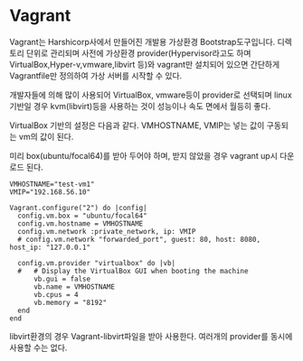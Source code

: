 # Vagrant

Vagrant는 Harshicorp사에서 만들어진 개발용 가상환경 Bootstrap도구입니다. 디렉토리 단위로 관리되며 사전에 가상환경 provider(Hypervisor라고도 하며 VirtualBox,Hyper-v,vmware,libvirt 등)와 vagrant만 설치되어 있으면 간단하게 Vagrantfile만 정의하여 가상 서버를 시작할 수 있다. 

개발자들에 의해 많이 사용되어 VirtualBox, vmware등이 provider로 선택되며 linux 기반일 경우 kvm(libvirt)등을 사용하는 것이 성능이나 속도 면에서 월등히 좋다.


VirtualBox 기반의 설정은 다음과 같다. VMHOSTNAME, VMIP는 넣는 값이 구동되는 vm의 값이 된다.

미리 box(ubuntu/focal64)를 받아 두어야 하며, 받지 않았을 경우 vagrant up시 다운로드 된다.

```
VMHOSTNAME="test-vm1"
VMIP="192.168.56.10"

Vagrant.configure("2") do |config|
  config.vm.box = "ubuntu/focal64"
  config.vm.hostname = VMHOSTNAME
  config.vm.network :private_network, ip: VMIP 
  # config.vm.network "forwarded_port", guest: 80, host: 8080, host_ip: "127.0.0.1"

  config.vm.provider "virtualbox" do |vb|
  #   # Display the VirtualBox GUI when booting the machine
      vb.gui = false
      vb.name = VMHOSTNAME
      vb.cpus = 4 
      vb.memory = "8192"
  end
end
```

libvirt환경의 경우 Vagrant-libvirt파일을 받아 사용한다. 여러개의 provider를 동시에 사용할 수는 없다.